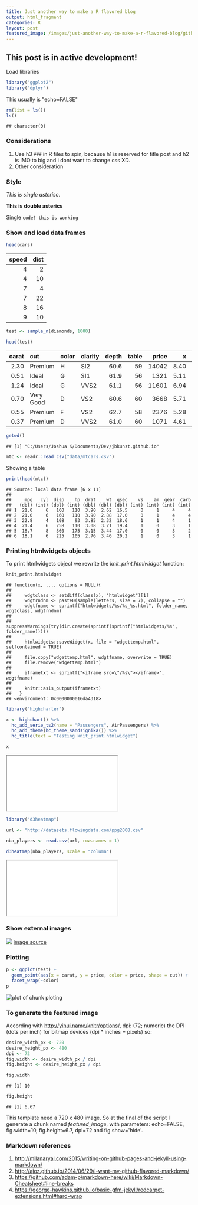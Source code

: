 ```yaml
---
title: Just another way to make a R flavored blog
output: html_fragment
categories: R
layout: post
featured_image: /images/just-another-way-to-make-a-r-flavored-blog/github_fork_game.png
---
```


## This post is in active development!

Load libraries



```r
library("ggplot2")
library("dplyr")
```

This usually is "echo=FALSE"


```r
rm(list = ls())
ls()
```

```
## character(0)
```

### Considerations ####

1. Use h3 `###` in R files to spin, because h1 is reserved for title post and h2 is IMO to big and i dont want
to change css XD.
1. Other consideration

### Style ####

*This is single asterisc*.

**This is double asterics**

Single `code? this is working`  
### Show and load data frames ####


```r
head(cars)
```



| speed| dist|
|-----:|----:|
|     4|    2|
|     4|   10|
|     7|    4|
|     7|   22|
|     8|   16|
|     9|   10|

```r
test <- sample_n(diamonds, 1000)

head(test)
```



| carat|cut       |color |clarity | depth| table| price|    x|    y|    z|
|-----:|:---------|:-----|:-------|-----:|-----:|-----:|----:|----:|----:|
|  2.30|Premium   |H     |SI2     |  60.6|    59| 14042| 8.40| 8.37| 5.08|
|  0.51|Ideal     |G     |SI1     |  61.9|    56|  1321| 5.11| 5.17| 3.17|
|  1.24|Ideal     |G     |VVS2    |  61.1|    56| 11601| 6.94| 6.97| 4.25|
|  0.70|Very Good |D     |VS2     |  60.6|    60|  3668| 5.71| 5.75| 3.47|
|  0.55|Premium   |F     |VS2     |  62.7|    58|  2376| 5.28| 5.25| 3.30|
|  0.37|Premium   |D     |VVS2    |  61.0|    60|  1071| 4.61| 4.64| 2.82|

```r
getwd()
```

```
## [1] "C:/Users/Joshua K/Documents/Dev/jbkunst.github.io"
```

```r
mtc <- readr::read_csv("data/mtcars.csv")
```

Showing a table


```r
print(head(mtc))
```

```
## Source: local data frame [6 x 11]
## 
##     mpg   cyl  disp    hp  drat    wt  qsec    vs    am  gear  carb
##   (dbl) (int) (dbl) (int) (dbl) (dbl) (dbl) (int) (int) (int) (int)
## 1  21.0     6   160   110  3.90  2.62  16.5     0     1     4     4
## 2  21.0     6   160   110  3.90  2.88  17.0     0     1     4     4
## 3  22.8     4   108    93  3.85  2.32  18.6     1     1     4     1
## 4  21.4     6   258   110  3.08  3.21  19.4     1     0     3     1
## 5  18.7     8   360   175  3.15  3.44  17.0     0     0     3     2
## 6  18.1     6   225   105  2.76  3.46  20.2     1     0     3     1
```

### Printing htmlwidgets objects ####

To print htmlwidgets object we rewrite the *knit_print.htmlwidget* function:


```r
knit_print.htmlwidget
```

```
## function(x, ..., options = NULL){
##     
##     wdgtclass <- setdiff(class(x), "htmlwidget")[1]
##     wdgtrndnm <- paste0(sample(letters, size = 7), collapse = "")
##     wdgtfname <- sprintf("htmlwidgets/%s/%s_%s.html", folder_name, wdgtclass, wdgtrndnm)
##     
##     suppressWarnings(try(dir.create(sprintf(sprintf("htmlwidgets/%s", folder_name)))))
##     
##     htmlwidgets::saveWidget(x, file = "wdgettemp.html", selfcontained = TRUE)
##     
##     file.copy("wdgettemp.html", wdgtfname, overwrite = TRUE)
##     file.remove("wdgettemp.html")
##     
##     iframetxt <- sprintf("<iframe src=\"/%s\"></iframe>", wdgtfname)
##     
##     knitr::asis_output(iframetxt)
##   }
## <environment: 0x0000000016da4318>
```

```r
library("highcharter")

x <- highchart() %>% 
  hc_add_serie_ts2(name = "Passengers", AirPassengers) %>% 
  hc_add_theme(hc_theme_sandsignika()) %>% 
  hc_title(text = "Testing knit_print.htmlwidget")

x
```

<iframe src="/htmlwidgets/just-another-way-to-make-a-r-flavored-blog/highchart_etbnvpz.html"></iframe>

```r
library("d3heatmap")

url <- "http://datasets.flowingdata.com/ppg2008.csv"

nba_players <- read.csv(url, row.names = 1)

d3heatmap(nba_players, scale = "column")
```

<iframe src="/htmlwidgets/just-another-way-to-make-a-r-flavored-blog/d3heatmap_oxujmct.html"></iframe>

### Show external images ####

![](/images/just-another-way-to-make-a-r-flavored-blog/github_fork_game_wide.png)
[image source](http://biasedvideogamerblog.com/gamerreview)
### Plotting ####



```r
p <- ggplot(test) +
  geom_point(aes(x = carat, y = price, color = price, shape = cut)) +
  facet_wrap(~color)
p
```

<img src="/images/just-another-way-to-make-a-r-flavored-blog/ploting-1.png" title="plot of chunk ploting" alt="plot of chunk ploting" style="display: block; margin: auto;" />

### To generate the featured image ####

According with http://yihui.name/knitr/options/, dpi: (72; numeric) the
DPI (dots per inch) for bitmap devices (dpi * inches = pixels) so:



```r
desire_width_px <- 720
desire_height_px <- 480
dpi <- 72
fig.width <- desire_width_px / dpi
fig.height <- desire_height_px / dpi

fig.width
```

```
## [1] 10
```

```r
fig.height
```

```
## [1] 6.67
```

This template need a 720 x 480 image. So at the final of the script
I generate a chunk named *featured_image*, with parameters: echo=FALSE,
fig.width=10, fig.height=6.7, dpi=72 and fig.show='hide'.



### Markdown references ####

1. http://milanaryal.com/2015/writing-on-github-pages-and-jekyll-using-markdown/
1. http://ajoz.github.io/2014/06/29/i-want-my-github-flavored-markdown/
1. https://github.com/adam-p/markdown-here/wiki/Markdown-Cheatsheet#line-breaks
1. https://george-hawkins.github.io/basic-gfm-jekyll/redcarpet-extensions.html#hard-wrap

